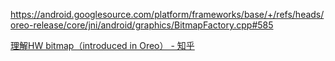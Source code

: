

https://android.googlesource.com/platform/frameworks/base/+/refs/heads/oreo-release/core/jni/android/graphics/BitmapFactory.cpp#585


[理解HW bitmap（introduced in Oreo） - 知乎](https://zhuanlan.zhihu.com/p/37084005)

